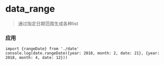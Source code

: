 # data_range

> 通过指定日期范围生成各种list

### 应用

```
import {rangeDate} from './date'
console.log(date.rangeDate({year: 2018, month: 2, date: 21}, {year: 2018, month: 4, date: 12}))
```